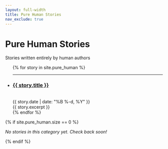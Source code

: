 ```yaml
---
layout: full-width
title: Pure Human Stories
nav_exclude: true
---
```


<h1 class="content-listing-header sans">Pure Human Stories</h1>
<p class="subtitle">Stories written entirely by human authors</p>

<ul class="content-listing">
  {% for story in site.pure_human %}
    <li class="listing">
      <hr class="slender">
      <a href="{{ story.url | prepend: site.baseurl }}"><h3 class="contrast">{{ story.title }}</h3></a>
      <br><span class="smaller">{{ story.date | date: "%B %-d, %Y" }}</span><br/>
      <div>{{ story.excerpt }}</div>
    </li>
  {% endfor %}
</ul>

{% if site.pure_human.size == 0 %}
<p><em>No stories in this category yet. Check back soon!</em></p>
{% endif %} 